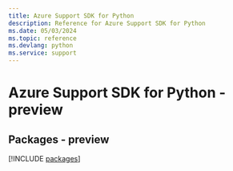 ```yaml
---
title: Azure Support SDK for Python
description: Reference for Azure Support SDK for Python
ms.date: 05/03/2024
ms.topic: reference
ms.devlang: python
ms.service: support
---
```

# Azure Support SDK for Python - preview
## Packages - preview
[!INCLUDE [packages](support-index.md)]